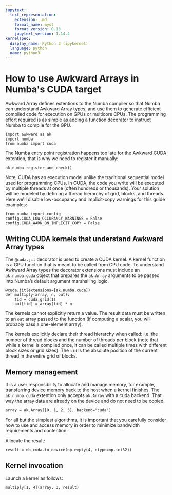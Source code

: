 ```yaml
---
jupytext:
  text_representation:
    extension: .md
    format_name: myst
    format_version: 0.13
    jupytext_version: 1.14.4
kernelspec:
  display_name: Python 3 (ipykernel)
  language: python
  name: python3
---
```


How to use Awkward Arrays in Numba's CUDA target
================================================

Awkward Array defines extentions to the Numba compiler so that Numba can understand Awkward Array types, and use them to generate efficient compiled code for execution on GPUs or multicore CPUs. The programming effort required is as simple as adding a function decorator to instruct Numba to compile for the GPU.

```{code-cell} ipython3
import awkward as ak
import numba
from numba import cuda
```

The Numba entry point registration happens too late for the Awkward CUDA extention, that is why we need to register it manually:   
```{code-cell} ipython3
ak.numba.register_and_check()
```

Note, CUDA has an execution model unlike the traditional sequential model used for programming CPUs. In CUDA, the code you write will be executed by multiple threads at once (often hundreds or thousands). Your solution will be modeled by defining a thread hierarchy of grid, blocks, and threads. Here we'll disable low-occupancy and implicit-copy warnings for this guide examples:

```{code-cell} ipython3
from numba import config
config.CUDA_LOW_OCCUPANCY_WARNINGS = False
config.CUDA_WARN_ON_IMPLICIT_COPY = False
```

Writing CUDA kernels that understand Awkward Array types 
--------------------------------------------------------

The `@cuda.jit` decorator is used to create a CUDA kernel. A kernel function is a GPU function that is meant to be called from CPU code. To understand Awkward Array types the decorator extensions must include an `ak.numba.cuda` object that prepares the `ak.Array` arguments to be passed into Numba’s default argument marshalling logic.

```{code-cell} ipython3
@cuda.jit(extensions=[ak.numba.cuda])
def multiply(array, n, out):
    tid = cuda.grid(1)
    out[tid] = array[tid] * n
```
The kernels cannot explicitly return a value. The result data must be written to an `out` array passed to the function (if computing a scalar, you will probably pass a one-element array).

The kernels explicitly declare their thread hierarchy when called: i.e. the number of thread blocks and the number of threads per block (note that while a kernel is compiled once, it can be called multiple times with different block sizes or grid sizes). The `tid` is the absolute position of the current thread in the entire grid of blocks.

Memory management
-----------------

It is a user responsibility to allocate and manage memory, for example, transferring device memory back to the host when a kernel finishes. The `ak.numba.cuda` extention only accepts `ak.Array` with a cuda backend. That way the array data are already on the device and do not need to be copied.

```{code-cell} ipython3
array = ak.Array([0, 1, 2, 3], backend="cuda")
```

For all but the simplest algorithms, it is important that you carefully consider how to use and access memory in order to minimize bandwidth requirements and contention.

Allocate the result:
```{code-cell} ipython3
result = nb_cuda.to_device(np.empty(4, dtype=np.int32))
```

Kernel invocation
-----------------

Launch a kernel as follows:

```{code-cell} ipython3
multiply[1, 4](array, 3, result)
```